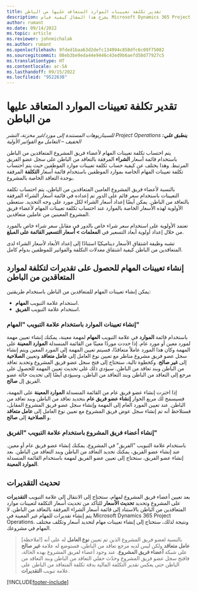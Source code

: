 ```yaml
---
title: تقدير تكلفة تعيينات الموارد المتعاقد عليها من الباطن
description: يشرح هذا المقال كيفية قيام Microsoft Dynamics 365 Project Operations باحتساب تقدير تكلفة تعيينات الموارد المتعاقد عليها من الباطن‬.
author: rumant
ms.date: 09/14/2022
ms.topic: article
ms.reviewer: johnmichalak
ms.author: rumant
ms.openlocfilehash: 9fded1baa63d2defc134994c858dfc6c09f75082
ms.sourcegitcommit: 08eb3be9eda44e9446c43ed9b6aefd58d77927c5
ms.translationtype: HT
ms.contentlocale: ar-SA
ms.lasthandoff: 09/15/2022
ms.locfileid: "9522638"
---
```

# <a name="cost-estimation-of-subcontracted-resource-assignments"></a>تقدير تكلفة تعيينات الموارد المتعاقد عليها من الباطن

_**ينطبق علي:** ‏‫Project Operations للسيناريوهات المستندة إلى مورد/غير مخزنة‬، ‏‫النشر الخفيف – التعامل مع الفواتير الأولية‬_

يتم احتساب تكلفة تعيينات المهام لأعضاء فريق المشروع المتعاقدين من الباطن باستخدام قائمة أسعار **الشراء** المرفقة بالتعاقد من الباطن على سجل عضو الفريق المرتبط. وهذا يختلف عن كيفية حساب تكلفة تعيينات موارد الموظفين حيث يتم احتساب تكلفة تعيينات المهام الخاصة بموارد الموظفين باستخدام قائمة أسعار **التكلفة** المرفقة بوحدة التعاقد الخاصة بالمشروع. 

بالنسبة لأعضاء فريق المشروع العامين المتعاقدين من الباطن، يتم احتساب تكلفة التعيينات باستخدام سعر قائم على الدور تم إعداده في قائمة أسعار الشراء المرفقة بالتعاقد من الباطن. يمكن أيضًا إعداد أسعار الشراء لكل مورد على وجه التحديد. ستعطى الأولوية لهذه الأسعار الخاصة بالموارد عند احتساب تكلفة تعيينات المهام لأعضاء فريق المشروع المعينين من عاملين متعاقدين. 

تعتمد الأولوية على استخدام سعر شراء خاص بالدور في مقابل سعر شراء خاص بالمورد من خلال إعداد أولوية أبعاد التسعير في **المعلمات > أسعار التسعير القائمة على المبلغ**.

تشبه وظيفة اشتقاق الأسعار ديناميكيًا استنادًا إلى إعداد الأبعاد لأسعار الشراء لدى المتعاقدين من الباطن كيفية اشتقاق معدلات التكلفة والفواتير للموظفين بدوام كامل. 

## <a name="creating-task-assignments-for-getting-cost-estimates-of-subcontractor-resources"></a>إنشاء تعيينات المهام للحصول على تقديرات لتكلفة لموارد المتعاقدين من الباطن

يمكن إنشاء تعيينات المهام للمتعاقدين من الباطن باستخدام طريقتين: 
- استخدام علامة التبويب **المهام**.
- استخدام علامة التبويب **الفريق**.

### <a name="creating-resources-assignments-using-the-tasks-tab"></a>إنشاء تعيينات الموارد باستخدام علامة التبويب "المهام"
باستخدام قائمة **الموارد** في علامة التبويب **المهام** لمهمة معينة، يمكنك إنشاء تعيين مهمة لمورد معين أو مورد عام. إذا حددت موردًا معينًا من القائمة المنسدلة **الموارد المعينة** على المهمة وكان هذا المورد عاملاً متعاقدًا، فسيتم تعيين المهمة إلى المورد المعين ويتم إنشاء سجل عضو فريق مشروع مناظر مع تعيين نوع العامل إلى **عامل متعاقد** وتعيين **الصلاحية** إلى **غير صالح**. وكخطوة تالية، ستحتاج إلى فتح سجل عضو فريق المشروع وتحديد تعاقد من الباطن وبند تعاقد من الباطن. سيؤدي ذلك غلى تحديث تعيين المهمة للحصول على مرجع إلى التعاقد من الباطن وبند التعاقد من الباطن، وسيؤدي أيضًا إلى تحديث حالة عضو الفريق إل **صالح**.

إذا اخترت إنشاء عضو فريق عام من القائمة المنسدلة **الموارد المعينة** على المهمة، فسيسمح لك مربع الحوار **إنشاء عضو فريق عام** بتحديد تعاقد من الباطن وبند تعاقد من الباطن. عند تعيين المورد العام إلى المهمة وإنشاء سجل عضو فريق المشروع المقابل، فستلاحظ أنه تم إنشاء سجل عوض فريق المشروع مع تعيين نوع العامل إلى **عامل متعاقد** و **الصلاحية** إلى **صالح**.

### <a name="creating-project-team-members-using-the-team-tab"></a>إنشاء أعضاء فريق المشروع باستخدام علامة التبويب "الفريق"
باستخدام علامة التبويب "الفريق" في المشروع، يمكنك إنشاء عضو فريق عام أو معين. عند إنشاء عضو الفريق، يمكنك تحديد التعاقد من الباطن وبند التعاقد من الباطن. بعد إنشاء عضو الفريق، ستحتاج إلى تعيين عضو الفريق لمهمة باستخدام القائمة المنسدلة **الموارد المعينة**. 

## <a name="updating-estimates"></a>تحديث التقديرات
بعد تعيين أعضاء فريق المشروع لمهام، ستحتاج إلى الانتقال إلى علامة التبويب **التقديرات** على المشروع وتحديد **تحديث الأسعار** للتأكد من تحديث أسعار التكلفة لتعيينات موارد المتعاقدين من الباطن بالاستناد إلى قائمة أسعار الشراء المرفقة بالتعاقد من الباطن. لا يتم إنشاء تقديرات للمهام غير المعينة في Microsoft Dynamics 365 Project Operations. ونتيجة لذلك، ستحتاج إلى إنشاء تعيينات مهام لتحديد أسعار وتكلف مختلف المهام في مشروعك. 

> [ملاحظة!] بالنسبة لعضو فريق المشروع الذين تم تعيين **نوع العامل** له على أنه **عامل متعاقد** ولكن ليس لديه مرجع تعاقد من الباطن، فستوضع له علامة **غير صالح** على شبكة **أعضاء فريق المشروع**. عند وجود أعضاء لفريق المشروع بهده الحالة، فافتح سجل عضو فريق المشروع وحدّث حقلي التعاقد من الباطن وبند التعاقد من الباطن حتى يعكس تقدير التكلفة المالية بدقة تكلفة المتعاقد من الباطن على علامة تبويب **التقديرات**. 


[!INCLUDE[footer-include](../../includes/footer-banner.md)]
